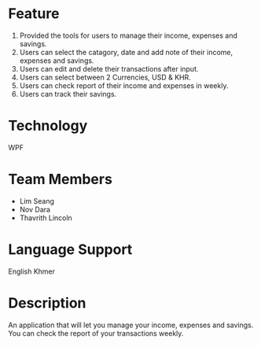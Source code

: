 
# Feature
1. Provided the tools for users to manage their income, expenses and savings.  
2. Users can select the catagory, date and add note of their income, expenses and savings. 
3. Users can edit and delete their transactions after input.
4. Users can select between 2 Currencies, USD & KHR.
5. Users can check report of their income and expenses in weekly.
6. Users can track their savings.  
# Technology 
WPF
# Team Members
- Lim Seang 
- Nov Dara 
- Thavrith Lincoln
# Language Support 
English 
Khmer 
# Description 
An application that will let you manage your income, expenses and savings.
You can check the report of your transactions weekly.                                                               
